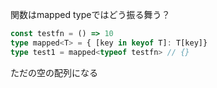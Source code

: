 関数はmapped typeではどう振る舞う？
```ts
const testfn = () => 10
type mapped<T> = { [key in keyof T]: T[key]}
type test1 = mapped<typeof testfn> // {}
```
ただの空の配列になる
